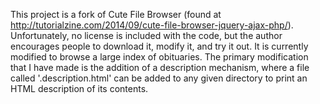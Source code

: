 This project is a fork of Cute File Browser (found at
http://tutorialzine.com/2014/09/cute-file-browser-jquery-ajax-php/).
Unfortunately, no license is included with the code, but the author encourages
people to download it, modify it, and try it out. It is currently modified to
browse a large index of obituaries. The primary modification that I have made is
the addition of a description mechanism, where a file called '.description.html'
can be added to any given directory to print an HTML description of its
contents.
